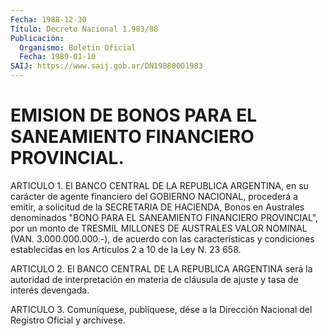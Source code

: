 ```yaml
---
Fecha: 1988-12-30
Título: Decreto Nacional 1.983/88
Publicación:
  Organismo: Boletín Oficial
  Fecha: 1989-01-10
SAIJ: https://www.saij.gob.ar/DN19880001983
---
```

# EMISION DE BONOS PARA EL SANEAMIENTO FINANCIERO PROVINCIAL.

<a id="1"></a>
ARTICULO  1. El BANCO CENTRAL DE LA REPUBLICA ARGENTINA, en su carácter de agente  financiero  del  GOBIERNO NACIONAL, procederá a emitir,  a  solicitud  de  la  SECRETARIA  DE  HACIENDA,  Bonos  en Australes   denominados  "BONO  PARA  EL  SANEAMIENTO    FINANCIERO PROVINCIAL",  por  un  monto de TRESMIL MILLONES DE AUSTRALES VALOR NOMINAL (VAN. 3.000.000.000.-),  de acuerdo con las características y condiciones establecidas en los  Artículos 2 a 10 de la Ley N. 23 658.

<a id="2"></a>
ARTICULO 2. El BANCO CENTRAL DE LA REPUBLICA ARGENTINA será la autoridad  de  interpretación  en  materia  de cláusula de ajuste y tasa de interés devengada.

<a id="3"></a>
ARTICULO  3.  Comuníquese,  publíquese,  dése  a  la Dirección Nacional del Registro Oficial y archívese.